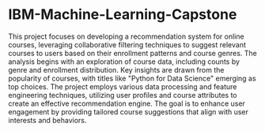 # IBM-Machine-Learning-Capstone
This project focuses on developing a recommendation system for online courses, leveraging collaborative filtering techniques to suggest relevant courses to users based on their enrollment patterns and course genres. The analysis begins with an exploration of course data, including counts by genre and enrollment distribution. Key insights are drawn from the popularity of courses, with titles like "Python for Data Science" emerging as top choices. The project employs various data processing and feature engineering techniques, utilizing user profiles and course attributes to create an effective recommendation engine. The goal is to enhance user engagement by providing tailored course suggestions that align with user interests and behaviors.
